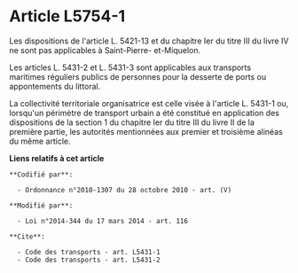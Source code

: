 # Article L5754-1

Les dispositions de l'article L. 5421-13 et du chapitre Ier du titre III du livre IV ne sont pas applicables à Saint-Pierre-
et-Miquelon. 

Les articles L. 5431-2 et L. 5431-3 sont applicables aux transports maritimes réguliers publics de personnes pour la desserte
de ports ou appontements du littoral. 

La collectivité territoriale organisatrice est celle visée à l'article L. 5431-1 ou, lorsqu'un périmètre de transport urbain
a été constitué en application des dispositions de la section 1 du chapitre Ier du titre III du livre II de la première
partie, les autorités mentionnées aux premier et troisième alinéas du même article.

**Liens relatifs à cet article**

	**Codifié par**:

	  - Ordonnance n°2010-1307 du 28 octobre 2010 - art. (V)

	**Modifié par**:

	  - Loi n°2014-344 du 17 mars 2014 - art. 116

	**Cite**:

	  - Code des transports - art. L5431-1
	  - Code des transports - art. L5431-2
